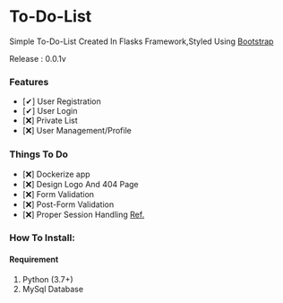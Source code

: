 # To-Do-List

Simple To-Do-List Created In Flasks Framework,Styled Using [Bootstrap](https://getbootstrap.com)

Release : 0.0.1v

### Features 

- [✔] User Registration
- [✔] User Login
- [❌] Private List
- [❌] User Management/Profile

### Things To Do

- [❌] Dockerize app
- [❌] Design Logo And 404 Page
- [❌] Form Validation
- [❌] Post-Form Validation
- [❌] Proper Session Handling [Ref.](https://machinesaredigging.com/2013/10/29/how-does-a-web-session-work)

### How To Install:

#### Requirement
1. Python (3.7+)
2. MySql Database
